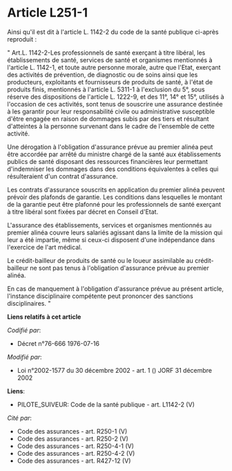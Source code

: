 # Article L251-1

Ainsi qu'il est dit à l'article L. 1142-2 du code de la santé publique ci-après reproduit : 

" Art.L. 1142-2-Les professionnels de santé exerçant à titre libéral, les établissements de santé, services de santé et
organismes mentionnés à l'article L. 1142-1, et toute autre personne morale, autre que l'Etat, exerçant des activités de
prévention, de diagnostic ou de soins ainsi que les producteurs, exploitants et fournisseurs de produits de santé, à l'état
de produits finis, mentionnés à l'article L. 5311-1 à l'exclusion du 5°, sous réserve des dispositions de l'article L.
1222-9, et des 11°, 14° et 15°, utilisés à l'occasion de ces activités, sont tenus de souscrire une assurance destinée à les
garantir pour leur responsabilité civile ou administrative susceptible d'être engagée en raison de dommages subis par des
tiers et résultant d'atteintes à la personne survenant dans le cadre de l'ensemble de cette activité. 

Une dérogation à l'obligation d'assurance prévue au premier alinéa peut être accordée par arrêté du ministre chargé de la
santé aux établissements publics de santé disposant des ressources financières leur permettant d'indemniser les dommages dans
des conditions équivalentes à celles qui résulteraient d'un contrat d'assurance. 

Les contrats d'assurance souscrits en application du premier alinéa peuvent prévoir des plafonds de garantie. Les conditions
dans lesquelles le montant de la garantie peut être plafonné pour les professionnels de santé exerçant à titre libéral sont
fixées par décret en Conseil d'Etat.

L'assurance des établissements, services et organismes mentionnés au premier alinéa couvre leurs salariés agissant dans la
limite de la mission qui leur a été impartie, même si ceux-ci disposent d'une indépendance dans l'exercice de l'art médical. 

Le crédit-bailleur de produits de santé ou le loueur assimilable au crédit-bailleur ne sont pas tenus à l'obligation
d'assurance prévue au premier alinéa. 

En cas de manquement à l'obligation d'assurance prévue au présent article, l'instance disciplinaire compétente peut prononcer
des sanctions disciplinaires. "

**Liens relatifs à cet article**

_Codifié par_:

  - Décret n°76-666 1976-07-16

_Modifié par_:

  - Loi n°2002-1577 du 30 décembre 2002 - art. 1 () JORF 31 décembre 2002

**Liens**:

  - PILOTE_SUIVEUR: Code de la santé publique - art. L1142-2 (V)

_Cité par_:

  - Code des assurances - art. R250-1 (V)
  - Code des assurances - art. R250-2 (V)
  - Code des assurances - art. R250-4-1 (V)
  - Code des assurances - art. R250-4-2 (V)
  - Code des assurances - art. R427-12 (V)
